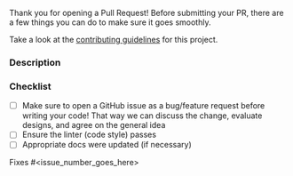 Thank you for opening a Pull Request! Before submitting your PR, there are a few things you can do to make sure it goes smoothly.

Take a look at the [contributing guidelines](https://github.com/moallemi/Film-Time/blob/dev/CONTRIBUTING.md) for this project.

### Description

### Checklist
- [ ] Make sure to open a GitHub issue as a bug/feature request before writing your code! That way we can discuss the change, evaluate designs, and agree on the general idea
- [ ] Ensure the linter (code style) passes
- [ ] Appropriate docs were updated (if necessary)

Fixes #<issue_number_goes_here>